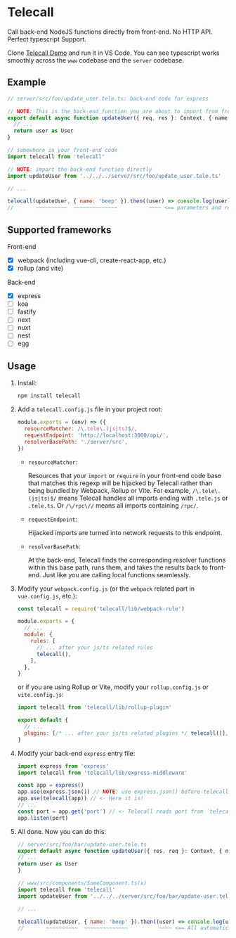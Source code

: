 # Telecall

Call back-end NodeJS functions directly from front-end. No HTTP API. Perfect typescript Support.

Clone [Telecall Demo](https://github.com/beeplin/telecall-demo) and run it in VS Code. You can see typescript works smoothly across the `www` codebase and the `server` codebase.

## Example

```js
// server/src/foo/update_user.tele.ts: back-end code for express

// NOTE: This is the back-end function you are about to import from front-end
export default async function updateUser({ req, res }: Context, { name }: UserUpdateData) {
  // ...
  return user as User
}
```

```js
// somewhere in your front-end code
import telecall from 'telecall'

// NOTE: import the back-end function directly
import updateUser from '../../../server/src/foo/update_user.tele.ts'

// ...

telecall(updateUser, { name: 'beep' }).then((user) => console.log(user))
//       ~~~~~~~~~~  ~~~~~~~~~~~~~~          ~~~~ <== parameters and result automatically typed!!
```

## Supported frameworks

Front-end

- [x] webpack (including vue-cli, create-react-app, etc.)
- [x] rollup (and vite)

Back-end

- [x] express
- [ ] koa
- [ ] fastify
- [ ] next
- [ ] nuxt
- [ ] nest
- [ ] egg

## Usage

1. Install:

   ```bash
   npm install telecall
   ```

1. Add a `telecall.config.js` file in your project root:

   ```js
   module.exports = (env) => ({
     resourceMatcher: /\.tele\.(js|ts)$/,
     requestEndpoint: 'http://localhost:3000/api/',
     resolverBasePath: './server/src',
   })
   ```

   - `resourceMatcher`:

     Resources that your `import` or `require` in your front-end code base that matches this regexp will be hijacked by Telecall rather than being bundled by Webpack, Rollup or Vite. For example, `/\.tele\.(js|ts)$/` means Telecall handles all imports ending with `.tele.js` or `.tele.ts`. Or `/\/rpc\//` means all imports containing `/rpc/`.

   - `requestEndpoint`:

     Hijacked imports are turned into network requests to this endpoint.

   - `resolverBasePath`:

     At the back-end, Telecall finds the corresponding resolver functions within this base path, runs them, and takes the results back to front-end. Just like you are calling local functions seamlessly.

1. Modify your `webpack.config.js` (or the `webpack` related part in `vue.config.js`, etc.):

   ```js
   const telecall = require('telecall/lib/webpack-rule')

   module.exports = {
     // ...
     module: {
       rules: [
         // ... after your js/ts related rules
         telecall(),
       ],
     },
   }
   ```

   or if you are using Rollup or Vite, modify your `rollup.config.js` or `vite.config.js`:

   ```js
   import telecall from 'telecall/lib/rollup-plugin'

   export default {
     // ...
     plugins: [/* ... after your js/ts related plugins */ telecall()],
   }
   ```

1. Modify your back-end `express` entry file:

   ```js
   import express from 'express'
   import telecall from 'telecall/lib/express-middleware'

   const app = express()
   app.use(express.json()) // NOTE: use express.json() before telecall(app)
   app.use(telecall(app)) // <- Here it is!
   // ...
   const port = app.get('port') // <- Telecall reads port from `telecall.config.js` and put it here
   app.listen(port)
   ```

1. All done. Now you can do this:

   ```js
   // server/src/foo/bar/update-user.tele.ts
   export default async function updateUser({ res, req }: Context, { name }: UserUpdateData) {
   // ...
   return user as User
   }
   ```

   ```js
   // www/src/components/SomeComponent.ts(x)
   import telecall from 'telecall'
   import updateUser from '../../../server/src/foo/bar/update-user.tele.ts'

   // ...

   telecall(updateUser, { name: 'beep' }).then((user) => console.log(user))
   //       ~~~~~~~~~~  ~~~~~~~~~~~~~~          ~~~~ <== All automatically typed!!
   ```
